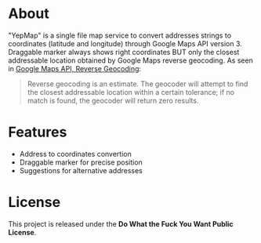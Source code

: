 About
=====

"YepMap" is a single file map service to convert addresses strings to coordinates (latitude and longitude) through Google Maps API version 3.
Draggable marker always shows right coordinates BUT only the closest addressable location obtained by Google Maps reverse geocoding. As seen in [Google Maps API, Reverse Geocoding](https://developers.google.com/maps/documentation/geocoding/#ReverseGeocoding "Google Maps API, Reverse Geocoding"):
> Reverse geocoding is an estimate. The geocoder will attempt to find the closest addressable location within a certain tolerance; if no match is found, the geocoder will return zero results.

Features
========

* Address to coordinates convertion
* Draggable marker for precise position
* Suggestions for alternative addresses

License
=======
This project is released under the **Do What the Fuck You Want Public License**.
